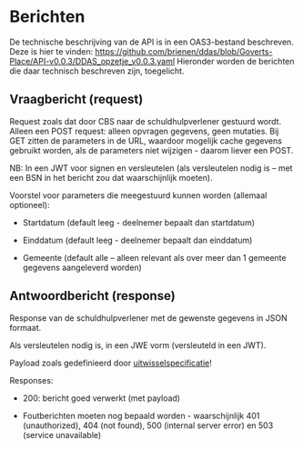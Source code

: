 # Berichten

De technische beschrijving van de API is in een OAS3-bestand beschreven. Deze is hier te vinden: https://github.com/brienen/ddas/blob/Goverts-Place/API-v0.0.3/DDAS_opzetje_v0.0.3.yaml
Hieronder worden de berichten die daar technisch beschreven zijn, toegelicht.

## Vraagbericht (request)

Request zoals dat door CBS naar de schuldhulpverlener gestuurd wordt. Alleen een POST request: alleen opvragen gegevens, geen mutaties. Bij GET zitten de parameters in de URL, waardoor mogelijk cache gegevens gebruikt worden, als de parameters niet wijzigen - daarom liever een POST.

NB: In een JWT voor signen en versleutelen (als versleutelen nodig is – met een BSN in het bericht zou dat waarschijnlijk moeten).

Voorstel voor parameters die meegestuurd kunnen worden (allemaal optioneel):

- Startdatum (default leeg - deelnemer bepaalt dan startdatum)

- Einddatum (default leeg - deelnemer bepaalt dan einddatum)

- Gemeente (default alle – alleen relevant als over meer dan 1 gemeente gegevens aangeleverd worden)


## Antwoordbericht (response)

Response van de schuldhulpverlener met de gewenste gegevens in JSON formaat.

Als versleutelen nodig is, in een JWE vorm (versleuteld in een JWT).

Payload zoals gedefinieerd door [uitwisselspecificatie](https://brienen.github.io/ddas/latest/uitwisselspecificatie/)!

Responses:

- 200: bericht goed verwerkt (met payload)

- Foutberichten moeten nog bepaald worden - waarschijnlijk 401 (unauthorized), 404 (not found), 500 (internal server error) en 503 (service unavailable)
